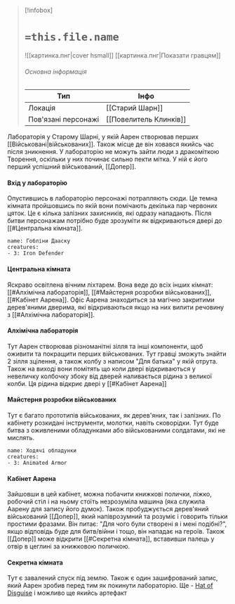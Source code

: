 > [!infobox]
> # `=this.file.name`
> ![[картинка.пнг|cover hsmall]]
> [[картинка.пнг|Показати гравцям]]
> ###### Основна інформація
> Тип | Інфо |
> ---|---|
> Локація | [[Старий Шарн]] |
> Пов'язані персонажі | [[Повелитель Клинків]] |

Лабораторія у Старому Шарні, у якій Аарен створював перших [[Військовані|військованих]]. Також місце де він ховався якийсь час після зникнення. У лабораторію не можуть зайти люди з дракоміткою Творення, оскільки у них починає сильно пекти мітка. У ній є його перший успішний військований, [[Допер]]. 
#### Вхід у лабораторію
Опустившись в лабораторію персонажі потрапляють сюди. Це темна кімната пройшовшись по якій вони помічають декілька пар червоних цяток. Це є кілька залізних захисників, які одразу нападають. Після битви персонажам потрібно буде зрозуміти як відкриваються двері до [[#Центральна кімната]].
```encounter 
name: Гобліни Дааску 
creatures: 
- 3: Iron Defender 
```
#### Центральна кімната
Яскраво освітлена вічним ліхтарем. Вона веде до всіх інших кімнат: [[#Алхімічна лабораторія]], [[#Майстерня розробки військованих]], [[#Кабінет Аарена]]. Офіс Аарена знаходиться за магічно закритими дерев'яними дверима, які відкриваються якщо на них вилити речовину з [[#Алхімічна лабораторія]].
#### Алхімічна лабораторія
Тут Аарен створював різноманітні зілля та інші компоненти, щоб оживити та покращити перших військованих. Тут гравці зможуть знайти 2 зілля зцілення, а також колбу з написом "Для батька" у якій отрута. Також на виході вони помітять що коли двері відкриваються у невеличку колбочку збоку від дверей наливається рідина з великої колби. Ця рідина відкриє двері у [[#Кабінет Аарена]] 
#### Майстерня розробки військованих
Тут є багато прототипів військованих, як дерев'яних, так і залізних. По кабінету розкидані інструменти, молотки, навіть сковорідки. Тут буде битва з оживленими обладунками або військованими солдатами, які не мислять.
```encounter 
name: Ходячі обладунки 
creatures: 
- 3: Animated Armor 
```
#### Кабінет Аарена
Зайшовши в цей кабінет, можна побачити книжкові полички, ліжко, робочий стіл і на ньому стоїть незрозуміла машина (яка служила Аарену для запису його думок). Також пробуджується дерев'яний військований [[Допер]], який напіврозумний та розуміє і говорить тільки простими фразами. Він питає: "Для чого були створені я і мені подібні?", якщо відповідь буде для битв/війни і тощо, він нападає на героїв. Також [[Допер]] може відкрити [[#Секретна кімната]], вставивши палець у отвір в цеглині за книжковою поличкою.
#### Секретна кімната
Тут є завалений спуск під землю. Також є один зашифрований запис, який Аарен зробив перед тим як покинути лабораторію. Ще - [Hat of Disguise](https://5esrd.kyiv.ua/items/hat_of_disguise.html "{desc}") і можливо ще якийсь артефакт